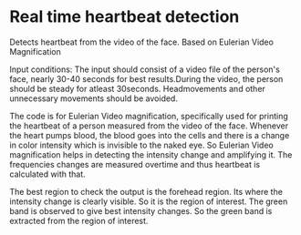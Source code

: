 # Real time heartbeat detection

Detects heartbeat from the video of the face.
Based on Eulerian Video Magnification

Input conditions:
The input should consist of a video file of the person's face, nearly 30-40 seconds for best results.During the video, the person should be steady for atleast 30seconds. Headmovements and other unnecessary movements should be avoided.

The code is for Eulerian Video magnification, specifically used for printing the heartbeat of a person measured from the video of the face. Whenever the heart pumps blood, the blood goes into the cells and there is a change in color intensity which is invisible to the naked eye. So Eulerian Video magnification helps in detecting the intensity change and amplifying it. The frequencies changes are measured overtime and thus heartbeat is calculated with that.

The best region to check the output is the forehead region. Its where the intensity change is clearly visible. So it is the region of interest.
The green band is observed to give best intensity changes. So the green band is extracted from the region of interest.
